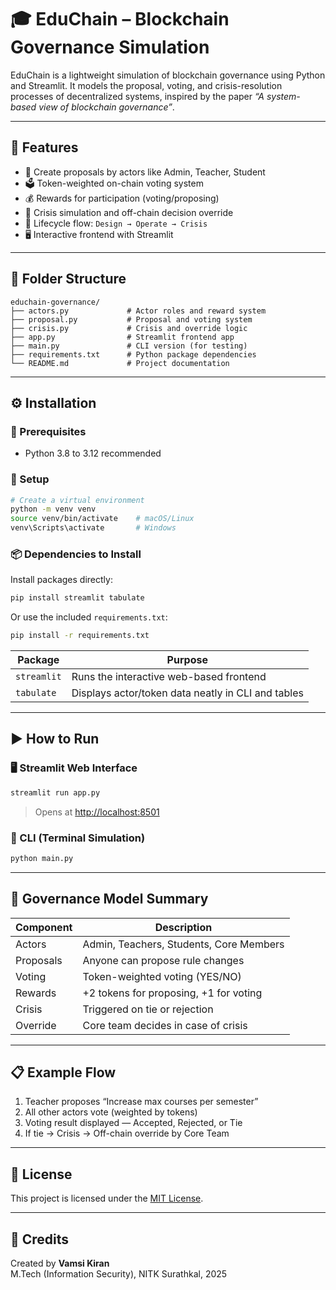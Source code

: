 # 🎓 EduChain – Blockchain Governance Simulation

EduChain is a lightweight simulation of blockchain governance using Python and Streamlit. It models the proposal, voting, and crisis-resolution processes of decentralized systems, inspired by the paper _“A system-based view of blockchain governance”_.

---

## 🚀 Features

- 🧾 Create proposals by actors like Admin, Teacher, Student
- 🗳️ Token-weighted on-chain voting system
- 💰 Rewards for participation (voting/proposing)
- 🚨 Crisis simulation and off-chain decision override
- 🔁 Lifecycle flow: `Design → Operate → Crisis`
- 🖥️ Interactive frontend with Streamlit

---

## 📂 Folder Structure

```
educhain-governance/
├── actors.py             # Actor roles and reward system
├── proposal.py           # Proposal and voting system
├── crisis.py             # Crisis and override logic
├── app.py                # Streamlit frontend app
├── main.py               # CLI version (for testing)
├── requirements.txt      # Python package dependencies
└── README.md             # Project documentation
```

---

## ⚙️ Installation

### 📌 Prerequisites
- Python 3.8 to 3.12 recommended

### 🧰 Setup
```bash
# Create a virtual environment
python -m venv venv
source venv/bin/activate    # macOS/Linux
venv\Scripts\activate       # Windows
```

### 📦 Dependencies to Install
Install packages directly:
```bash
pip install streamlit tabulate
```

Or use the included `requirements.txt`:
```bash
pip install -r requirements.txt
```

| Package      | Purpose                                              |
|--------------|------------------------------------------------------|
| `streamlit`  | Runs the interactive web-based frontend              |
| `tabulate`   | Displays actor/token data neatly in CLI and tables   |

---

## ▶️ How to Run

### 🖥️ Streamlit Web Interface
```bash
streamlit run app.py
```
> Opens at [http://localhost:8501](http://localhost:8501)

### 🔧 CLI (Terminal Simulation)
```bash
python main.py
```

---

## 🧠 Governance Model Summary

| Component    | Description                                 |
|--------------|---------------------------------------------|
| Actors       | Admin, Teachers, Students, Core Members     |
| Proposals    | Anyone can propose rule changes             |
| Voting       | Token-weighted voting (YES/NO)              |
| Rewards      | +2 tokens for proposing, +1 for voting      |
| Crisis       | Triggered on tie or rejection               |
| Override     | Core team decides in case of crisis         |

---

## 📋 Example Flow

1. Teacher proposes “Increase max courses per semester”
2. All other actors vote (weighted by tokens)
3. Voting result displayed — Accepted, Rejected, or Tie
4. If tie → Crisis → Off-chain override by Core Team

---

## 📄 License

This project is licensed under the [MIT License](LICENSE).

---

## 🙌 Credits

Created by **Vamsi Kiran**  
M.Tech (Information Security), NITK Surathkal, 2025
